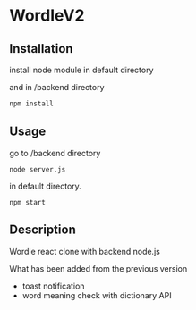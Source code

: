 # WordleV2

## Installation
install node module in default directory 

and in /backend directory
```bash
npm install 
```

## Usage
go to /backend directory
```
node server.js
```
in default directory. 
```
npm start
```

## Description
Wordle react clone with backend node.js 

What has been added from the previous version
- toast notification
- word meaning check with dictionary API
